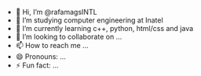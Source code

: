 - 👋 Hi, I’m @rafamagsINTL 
- 👀 I’m studying computer engineering at Inatel
- 🌱 I’m currently learning c++, python, html/css and java
- 💞️ I’m looking to collaborate on ...
- 📫 How to reach me ...
- 😄 Pronouns: ...
- ⚡ Fun fact: ...
